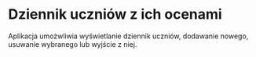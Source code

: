 # Dziennik uczniów z ich ocenami
Aplikacja umożwliwia wyświetlanie dziennik uczniów, dodawanie nowego, usuwanie wybranego lub wyjście z niej.
